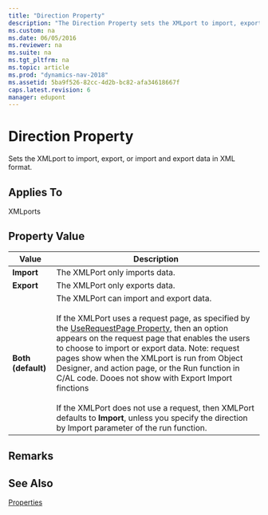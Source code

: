 ```yaml
---
title: "Direction Property"
description: "The Direction Property sets the XMLport to import, export, or import and export data in XML format."
ms.custom: na
ms.date: 06/05/2016
ms.reviewer: na
ms.suite: na
ms.tgt_pltfrm: na
ms.topic: article
ms.prod: "dynamics-nav-2018"
ms.assetid: 5ba9f526-82cc-4d2b-bc82-afa34618667f
caps.latest.revision: 6
manager: edupont
---
```

# Direction Property
Sets the XMLport to import, export, or import and export data in XML format.  
  
## Applies To  
 XMLports  
  
## Property Value  
  
|**Value**|**Description**|  
|---------------|---------------------|  
|**Import**|The XMLPort only imports data.|  
|**Export**|The XMLPort only exports data.|  
|**Both \(default\)**|The XMLPort can import and export data.<br /><br /> If the XMLPort uses a request page, as specified by the [UseRequestPage Property](UseRequestPage-Property.md), then an option appears on the request page that enables the users to choose to import or export data. Note: request pages show when the XMLport is run from Object Designer, and action page, or the Run function in C/AL code. Dooes not show with Export Import finctions<br /><br /> If the XMLPort does not use a request, then XMLPort defaults to **Import**, unless you specify the direction by Import parameter of the run function.|  
  
## Remarks  
  
## See Also  
 [Properties](Properties.md)